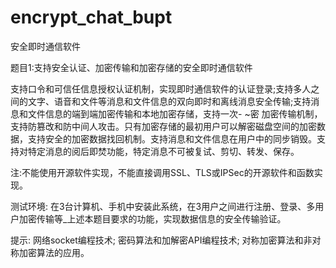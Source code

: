 # encrypt_chat_bupt
安全即时通信软件

题目1:支持安全认证、加密传输和加密存储的安全即时通信软件

支持口令和可信任信息授权认证机制，实现即时通信软件的认证登录;支持多人之间的文字、语音和文件等消息和文件信息的双向即时和离线消息安全传输;支持消息和文件信息的端到端加密传输和本地加密存储，支持一次- ~密 加密传输机制，支持防篡改和防中间人攻击。只有加密存储的最初用户可以解密磁盘空间的加密数据，支持安全的加密数据找回机制。支持消息和文件信息在用户中的同步销毁。支持对特定消息的阅后即焚功能，特定消息不可被复试、剪切、转发、保存。


注:不能使用开源软件实现，不能直接调用SSL、TLS或IPSec的开源软件和函数实现。


测试环境:
在3台计算机、手机中安装此系统，在3用户之间进行注册、登录、多用户加密传输等_上述本题目要求的功能，实现数据信息的安全传输验证。



提示:
网络socket编程技术;
密码算法和加解密API编程技术;
对称加密算法和非对称加密算法的应用。
